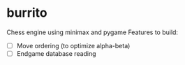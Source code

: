 # burrito
Chess engine using minimax and pygame
Features to build:
- [ ] Move ordering (to optimize alpha-beta)
- [ ] Endgame database reading
